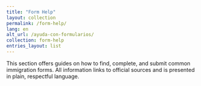 ```yaml
---
title: "Form Help"
layout: collection
permalink: /form-help/
lang: en
alt_url: /ayuda-con-formularios/
collection: form-help
entries_layout: list
---
```

This section offers guides on how to find, complete, and submit common immigration forms. All information links to official sources and is presented in plain, respectful language.
